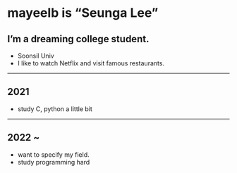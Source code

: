 # **mayeelb** is “Seunga Lee”

## I’m a dreaming college student.
- Soonsil Univ
- I like to watch Netflix and visit famous restaurants.

___


## 2021
- study C, python a little bit

___
## 2022 ~ 
- want to specify my field.
- study programming hard